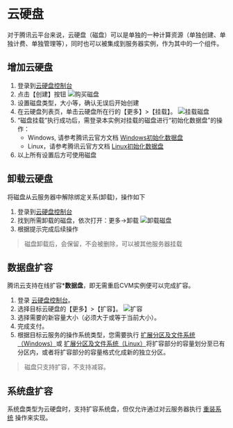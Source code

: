 # 云硬盘

对于腾讯云平台来说，云硬盘（磁盘）可以是单独的一种计算资源（单独创建、单独计费、单独管理等），同时也可以被集成到服务器实例，作为其中的一个组件。

## 增加云硬盘

1. 登录到[云硬盘控制台](https://console.cloud.tencent.com/cvm/cbs)
2. 点击【创建】按钮
   ![购买磁盘](https://libs.websoft9.com/Websoft9/DocsPicture/zh/qcloud/qcloud-createdisk-websoft9.png)
3. 设置磁盘类型，大小等，确认无误后开始创建
4. 在云硬盘列表页，单击云硬盘所在行的【更多】>【挂载】。
   ![挂载磁盘](https://libs.websoft9.com/Websoft9/DocsPicture/zh/qcloud/qcloud-attachdisk-websoft9.png)
5. “磁盘挂载”执行成功后，需登录本实例对挂载的磁盘进行“初始化数据盘”的操作：
    - Windows, 请参考腾讯云官方文档 [Windows初始化数据盘](https://cloud.tencent.com/document/product/213/3857)
    - Linux，请参考腾讯云官方文档 [Linux初始化数据盘](https://cloud.tencent.com/document/product/213/17487) 
6. 以上所有设置后方可使用磁盘

## 卸载云硬盘

将磁盘从云服务器中解除绑定关系(卸载)，操作如下

1. 登录到[云硬盘控制台](https://console.cloud.tencent.com/cvm/cbs)
2. 找到所需卸载的磁盘，依次打开：更多->卸载
   ![卸载磁盘](https://libs.websoft9.com/Websoft9/DocsPicture/zh/qcloud/qcloud-ditachdisk-websoft9.png)
3. 根据提示完成后续操作

> 磁盘卸载后，会保留，不会被删除，可以被其他服务器挂载

## 数据盘扩容

腾讯云支持在线扩容***数据盘**，即无需重启CVM实例便可以完成扩容。



1. 登录 [云硬盘控制台](https://console.cloud.tencent.com/cvm/cbs)。
2. 选择目标云硬盘的【更多】>【扩容】。
   ![扩容](https://libs.websoft9.com/Websoft9/DocsPicture/zh/qcloud/qcloud-changedisks-websoft9.png)
3. 选择需要的新容量大小（必须大于或等于当前大小）。
4. 完成支付。
5. 根据目标云服务的操作系统类型，您需要执行 [扩展分区及文件系统（Windows）](https://cloud.tencent.com/document/product/362/6737)或 [扩展分区及文件系统（Linux）](https://cloud.tencent.com/document/product/362/6738)将扩容部分的容量划分至已有分区内，或者将扩容部分的容量格式化成新的独立分区。

> 磁盘只支持扩容，不支持减容。

## 系统盘扩容

系统盘类型为云硬盘时，支持扩容系统盘，但仅允许通过对云服务器执行 [重装系统](/zh/stack-deployment.html#重装系统部署) 操作来实现。